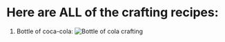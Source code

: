 # Here are ALL of the crafting recipes:

 1. Bottle of coca-cola:
 ![Bottle of cola crafting](https://photos.fife.usercontent.google.com/pw/AP1GczN-xAIzGLM22oqX9VCE82AcIV_NqfzhhFS5HwTZL2f2VoYIPciRqgHr=w500-h255-s-no-gm?authuser=0)
